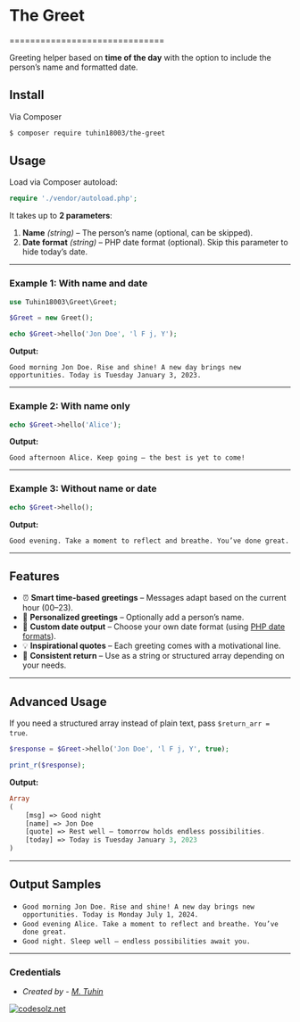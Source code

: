 # The Greet
==============================

Greeting helper based on **time of the day** with the option to include the person’s name and formatted date.

## Install

Via Composer

```bash
$ composer require tuhin18003/the-greet
```

## Usage

Load via Composer autoload:

```php
require './vendor/autoload.php';
```

It takes up to **2 parameters**:  
1. **Name** *(string)* – The person’s name (optional, can be skipped).  
2. **Date format** *(string)* – PHP date format (optional). Skip this parameter to hide today’s date.  

---

### Example 1: With name and date
```php
use Tuhin18003\Greet\Greet;

$Greet = new Greet();

echo $Greet->hello('Jon Doe', 'l F j, Y');
```

**Output:**
```
Good morning Jon Doe. Rise and shine! A new day brings new opportunities. Today is Tuesday January 3, 2023.
```

---

### Example 2: With name only
```php
echo $Greet->hello('Alice');
```

**Output:**
```
Good afternoon Alice. Keep going — the best is yet to come!
```

---

### Example 3: Without name or date
```php
echo $Greet->hello();
```

**Output:**
```
Good evening. Take a moment to reflect and breathe. You’ve done great.
```

---

## Features

- ⏰ **Smart time-based greetings** – Messages adapt based on the current hour (00–23).  
- 👤 **Personalized greetings** – Optionally add a person’s name.  
- 📅 **Custom date output** – Choose your own date format (using [PHP date formats](https://www.php.net/manual/en/function.date.php)).  
- 💡 **Inspirational quotes** – Each greeting comes with a motivational line.  
- 🔄 **Consistent return** – Use as a string or structured array depending on your needs.  

---

## Advanced Usage

If you need a structured array instead of plain text, pass `$return_arr = true`.

```php
$response = $Greet->hello('Jon Doe', 'l F j, Y', true);

print_r($response);
```

**Output:**
```php
Array
(
    [msg] => Good night
    [name] => Jon Doe
    [quote] => Rest well — tomorrow holds endless possibilities.
    [today] => Today is Tuesday January 3, 2023
)
```

---

## Output Samples

- `Good morning Jon Doe. Rise and shine! A new day brings new opportunities. Today is Monday July 1, 2024.`  
- `Good evening Alice. Take a moment to reflect and breathe. You’ve done great.`  
- `Good night. Sleep well — endless possibilities await you.`  

---

### Credentials
- *Created by - [M. Tuhin](https://codesolz.net/)*

<a href="https://codesolz.net">
  <img src="https://static.codesolz.net/cs/logo.webp" alt="codesolz.net"/>
</a>
